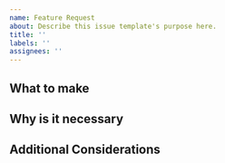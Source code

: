 ```yaml
---
name: Feature Request
about: Describe this issue template's purpose here.
title: ''
labels: ''
assignees: ''
---
```


## What to make

<!-- 만들어야 하는 기능에 대해 설명해주세요. 필요에 따라 스크린샷도 첨부해주세요! -->

## Why is it necessary

<!-- 왜 이 기능이 필요한지 써주세요. -->

## Additional Considerations

<!-- Optional 해당 기능을 만드는데 추가적으로 고려할 사항에 대해 써주세요 -->
